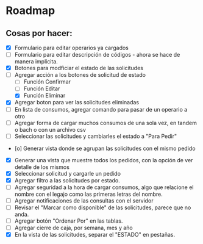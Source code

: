 # Roadmap
## Cosas por hacer:
- [x] Formulario para editar operarios ya cargados
- [ ] Formulario para editar descripción de códigos - ahora se hace de manera implicita.
- [x] Botones para modficiar el estado de las solicitudes
- [ ] Agregar acción a los botones de solicitud de estado
  - [ ] Función Confirmar
  - [ ] Función Editar
  - [x] Función Eliminar
- [x] Agregar boton para ver las solicitudes eliminadas
- [ ] En lista de consumos, agregar comando para pasar de un operario a otro
- [ ] Agregar forma de cargar muchos consumos de una sola vez, en tandem o bach o con un archivo csv
- [ ] Seleccionar las solicitudes y cambiarles el estado a "Para Pedir"
- [o] Generar vista donde se agrupan las solicitudes con el mismo pedido
- [x] Generar una vista que muestre todos los pedidos, con la opción de ver detalle de los mismos
- [x] Seleccionar solicitud y cargarle un pedido
- [x] Agregar filtro a las solicitudes por estado.
- [ ] Agregar seguridad a la hora de cargar consumos, algo que relacione el nombre con el legajo como las primeras letras del nombre.
- [ ] Agregar notificaciones de las consultas con el servidor
- [ ] Revisar el "Marcar como disponible" de las solicitudes, parece que no anda.
- [ ] Agregar botón "Ordenar Por" en las tablas.
- [ ] Agregar cierre de caja, por semana, mes y año
- [x] En la vista de las solicitudes, separar el "ESTADO" en pestañas.